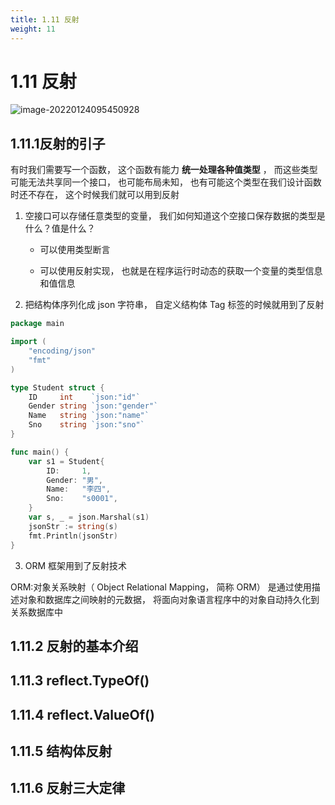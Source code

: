 ```yaml
---
title: 1.11 反射
weight: 11
---
```


# 1.11 反射

![image-20220124095450928](https://gitee.com/fidjiw/images/raw/master/img/image-20220124095450928.png)

## 1.11.1反射的引子  

有时我们需要写一个函数， 这个函数有能力 **统一处理各种值类型** ， 而这些类型可能无法共享同一个接口， 也可能布局未知， 也有可能这个类型在我们设计函数时还不存在， 这个时候我们就可以用到反射  

1. 空接口可以存储任意类型的变量， 我们如何知道这个空接口保存数据的类型是什么？值是什么？

   - 可以使用类型断言

   - 可以使用反射实现， 也就是在程序运行时动态的获取一个变量的类型信息和值信息  

2. 把结构体序列化成 json 字符串， 自定义结构体 Tag 标签的时候就用到了反射  

```go
package main

import (
	"encoding/json"
	"fmt"
)

type Student struct {
	ID     int    `json:"id"`
	Gender string `json:"gender"`
	Name   string `json:"name"`
	Sno    string `json:"sno"`
}

func main() {
	var s1 = Student{
		ID:     1,
		Gender: "男",
		Name:   "李四",
		Sno:    "s0001",
	}
	var s, _ = json.Marshal(s1)
	jsonStr := string(s)
	fmt.Println(jsonStr)
}
```

3. ORM 框架用到了反射技术  

ORM:对象关系映射（ Object Relational Mapping， 简称 ORM） 是通过使用描述对象和数据库之间映射的元数据， 将面向对象语言程序中的对象自动持久化到关系数据库中  

## 1.11.2 反射的基本介绍



## 1.11.3 reflect.TypeOf()  

## 1.11.4 reflect.ValueOf()  

## 1.11.5 结构体反射  

## 1.11.6 反射三大定律

